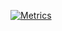 [![Metrics](https://metrics.lecoq.io/Qyperion?template=classic&isocalendar=1&languages=1&lines=1&notable=1&isocalendar.duration=full-year&languages.limit=8&languages.sections=most-used&languages.colors=github&languages.threshold=0%25&languages.indepth=false&languages.recent.load=300&languages.recent.days=14&notable.repositories=false&config.timezone=Europe%2FKyiv&base.metadata=0)](https://github.com/Qyperion)
